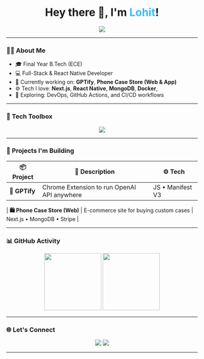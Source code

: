 <h1 align="center">Hey there 👋, I'm <span style="color:#38BDF8;">Lohit</span>!</h1>
<p align="center">
  <img src="https://readme-typing-svg.herokuapp.com?font=Fira+Code&size=14&pause=1000&color=38BDF8&center=true&vCenter=true&width=440&lines=Full-Stack+Developer;MERN+Stack+%7C+TypeScript+%7C+React-Native+%7C+CI%2FCD;Open+Source+Enthusiast;Devops;Always+learning+something+new..." />
</p>

---

### 🧑‍💻 About Me
- 🎓 Final Year B.Tech (ECE)
- 💻 Full-Stack & React Native Developer
- 🔭 Currently working on: **GPTify**, **Phone Case Store (Web & App)**
- ⚙️ Tech I love: **Next.js**, **React Native**, **MongoDB**, **Docker**, 
- 🧠 Exploring: DevOps, GitHub Actions, and CI/CD workflows


---

### 🧰 Tech Toolbox
<p align="center">
  <img src="https://skillicons.dev/icons?i=react
    ,nextjs,nodejs,typescript,javascript,tailwind,express,mongodb,vercel,docker,figma,git,github,linux" />
</p>

---

### 🚀 Projects I'm Building

| 📦 Project | 📝 Description | ⚙️ Tech |
|-----------|----------------|---------|
| **🧠 GPTify** | Chrome Extension to run OpenAI API anywhere | JS • Manifest V3 |

| **🛍️ Phone Case Store (Web)** | E-commerce site for buying custom cases | Next.js • MongoDB • Stripe |

---

### 📊 GitHub Activity
<p align="center">
  <img src="https://github-readme-stats.vercel.app/api?username=Undefeated22&show_icons=true&theme=tokyonight&hide_border=true" height="150"/>
  <img src="https://github-readme-stats.vercel.app/api/top-langs/?username=Undefeated22&layout=compact&theme=tokyonight&hide_border=true" height="150"/>
</p>

---

### 🌐 Let's Connect
<p align="center">
  <a href="mailto:11undefeated22@gmail.com"><img src="https://img.shields.io/badge/-Email-38BDF8?style=flat-square&logo=gmail&logoColor=white" /></a>
  <a href="https://linkedin.com/in/lohit-undefeated?"><img src="https://img.shields.io/badge/-LinkedIn-0A66C2?style=flat-square&logo=linkedin&logoColor=white" /></a>

</p>

---
